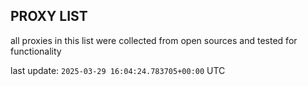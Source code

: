 ## PROXY LIST

all proxies in this list were collected from open sources and tested for functionality

last update: `2025-03-29 16:04:24.783705+00:00` UTC
